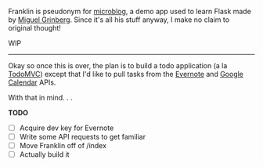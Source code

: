 Franklin is pseudonym for [microblog](http://blog.miguelgrinberg.com/post/the-flask-mega-tutorial-part-i-hello-world/ "Flask Tutorial"), a demo app used to learn Flask made by [Miguel Grinberg](http://blog.miguelgrinberg.com/author/Miguel%20Grinberg). Since it's all his stuff anyway, I make no claim to original thought!

WIP

---

Okay so once this is over, the plan is to build a todo application (a la [TodoMVC](todomvc.com)) except that I'd like to pull tasks from the [Evernote](https://dev.evernote.com/doc/start/python.php) and [Google Calendar](https://developers.google.com/google-apps/calendar/firstapp) APIs.

With that in mind. . .

**TODO**

- [ ] Acquire dev key for Evernote
- [ ] Write some API requests to get familiar
- [ ] Move Franklin off of /index
- [ ] Actually build it

